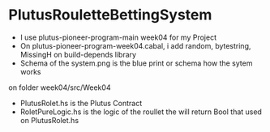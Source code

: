 # PlutusRouletteBettingSystem

- I use plutus-pioneer-program-main week04 for my Project
- On plutus-pioneer-program-week04.cabal, i add random, bytestring, MissingH  on build-depends library
- Schema of the system.png is the blue print or schema how the sytem works
  
  

on folder week04/src/Week04
- PlutusRolet.hs is the Plutus Contract
- RoletPureLogic.hs is the logic of the roullet the will return Bool that used on PlutusRolet.hs
